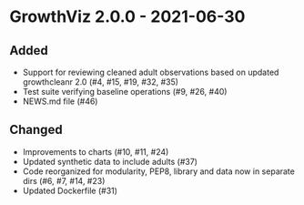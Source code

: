 # GrowthViz 2.0.0 - 2021-06-30

## Added

- Support for reviewing cleaned adult observations based on updated growthcleanr
  2.0 (#4, #15, #19, #32, #35)
- Test suite verifying baseline operations (#9, #26, #40)
- NEWS.md file (#46)

## Changed

- Improvements to charts (#10, #11, #24)
- Updated synthetic data to include adults (#37)
- Code reorganized for modularity, PEP8, library and data now in separate dirs
  (#6, #7, #14, #23)
- Updated Dockerfile (#31)
